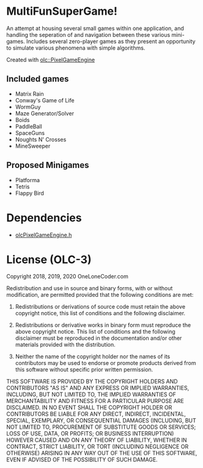 # MultiFunSuperGame!
An attempt at housing several small games within one application,
and handling the seperation of and navigation between these
various mini-games. Includes several zero-player games as they present
an opportunity to simulate various phenomena with simple algorithms.

Created with [olc::PixelGameEngine](https://github.com/OneLoneCoder/olcPixelGameEngine)

## Included games
- Matrix Rain
- Conway's Game of Life
- WormGuy
- Maze Generator/Solver
- Boids
- PaddleBall
- SpaceGuns
- Noughts N' Crosses
- MineSweeper

## Proposed Minigames
- Platforma
- Tetris
- Flappy Bird

# Dependencies
- [olcPixelGameEngine.h](https://github.com/OneLoneCoder/olcPixelGameEngine)

# License (OLC-3)
Copyright 2018, 2019, 2020 OneLoneCoder.com

Redistribution and use in source and binary forms, with or without modification, are permitted provided that the following conditions are met:

1) Redistributions or derivations of source code must retain the above copyright notice, this list of conditions and the following disclaimer.

2) Redistributions or derivative works in binary form must reproduce the above copyright notice. This list of conditions and the following disclaimer must be reproduced in the documentation and/or other materials provided with the distribution.

3) Neither the name of the copyright holder nor the names of its contributors may be used to endorse or promote products derived from this software without specific prior written permission.

THIS SOFTWARE IS PROVIDED BY THE COPYRIGHT HOLDERS AND CONTRIBUTORS "AS IS" AND ANY EXPRESS OR IMPLIED WARRANTIES, INCLUDING, BUT NOT LIMITED TO, THE IMPLIED WARRANTIES OF MERCHANTABILITY AND FITNESS FOR A PARTICULAR PURPOSE ARE DISCLAIMED. IN NO EVENT SHALL THE COPYRIGHT HOLDER OR CONTRIBUTORS BE LIABLE FOR ANY DIRECT, INDIRECT, INCIDENTAL, SPECIAL, EXEMPLARY, OR CONSEQUENTIAL DAMAGES (INCLUDING, BUT NOT LIMITED TO, PROCUREMENT OF SUBSTITUTE GOODS OR SERVICES; LOSS OF USE, DATA, OR PROFITS; OR BUSINESS INTERRUPTION) HOWEVER CAUSED AND ON ANY THEORY OF LIABILITY, WHETHER IN CONTRACT, STRICT LIABILITY, OR TORT (INCLUDING NEGLIGENCE OR OTHERWISE) ARISING IN ANY WAY OUT OF THE USE OF THIS SOFTWARE, EVEN IF ADVISED OF THE POSSIBILITY OF SUCH DAMAGE.